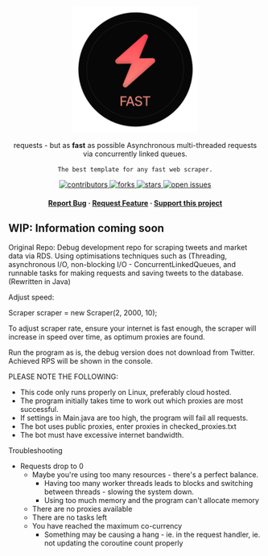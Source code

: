 <div align="center">
  <img src="assets/logo.png" alt="logo" width="250" height="auto" />  
  <p>
    requests - but as <b>fast</b> as possible
    Asynchronous multi-threaded requests via concurrently linked queues. 
  
    The best template for any fast web scraper.
  </p>
  
  
<!-- Badges -->
<p>
  <a href="https://github.com/couldbejake/fast/graphs/contributors">
    <img src="https://img.shields.io/github/contributors/couldbejake/fast" alt="contributors" />
  </a>

  <!--
  <a href="">
    <img src="https://img.shields.io/github/last-commit/couldbejake/spotify2mp3" alt="last update" />
  </a>
  -->
  
  <a href="https://github.com/couldbejake/fast/network/members">
    <img src="https://img.shields.io/github/forks/couldbejake/fast" alt="forks" />
  </a>
  
  <a href="https://github.com/couldbejake/fast/stargazers">
    <img src="https://img.shields.io/github/stars/couldbejake/fast" alt="stars" />
  </a>
  
  <a href="https://github.com/couldbejake/fast/issues/">
    <img src="https://img.shields.io/github/issues/couldbejake/fast" alt="open issues" />
  </a>
  
  <!--
  <a href="https://github.com/couldbejake/awesome-readme-template/blob/master/LICENSE">
    <img src="https://img.shields.io/github/license/couldbejake/awesome-readme-template.svg" alt="license" />
  </a>-->
</p>
   
<h4>
    <a href="https://github.com/couldbejake/fast/issues">Report Bug</a>
  <span> · </span>
    <a href="https://github.com/couldbejake/fast/issues/new">Request Feature</a>
  <span> · </span>
    <a href="https://www.buymeacoffee.com/couldbejake">Support this project</a>
  </h4>
</div>

<!-- Getting Started -->
## WIP: Information coming soon

Original Repo: Debug development repo for scraping tweets and market data via RDS. Using optimisations techniques such as (Threading, asynchronous I/O, non-blocking I/O - ConcurrentLinkedQueues, and runnable tasks for making requests and saving tweets to the database. (Rewritten in Java)

Adjust speed:

Scraper scraper = new Scraper(2, 2000, 10);

To adjust scraper rate, ensure your internet is fast enough, the scraper will increase in speed over time, as optimum proxies are found.

Run the program as is, the debug version does not download from Twitter. Achieved RPS will be shown in the console.

PLEASE NOTE THE FOLLOWING:
- This code only runs properly on Linux, preferably cloud hosted.
- The program initially takes time to work out which proxies are most successful.
- If settings in Main.java are too high, the program will fail all requests.
- The bot uses public proxies, enter proxies in checked_proxies.txt
- The bot must have excessive internet bandwidth.

Troubleshooting
- Requests drop to 0
    - Maybe you're using too many resources - there's a perfect balance.
        - Having too many worker threads leads to blocks and switching between threads - slowing the system down.
        - Using too much memory and the program can't allocate memory
    - There are no proxies available
    - There are no tasks left
    - You have reached the maximum co-currency
        - Something may be causing a hang - ie. in the request handler, ie. not updating the coroutine count properly
</div>
